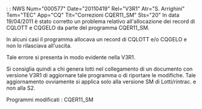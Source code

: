  :  : NWS Num="000577" Date="20110419" Rel="V3R1" Atr="S. Arrighini" Tem="TEC" App="CQ" Tit="Correzioni CQER11_SM" Sts="20"
In data 19/04/2011 è stato corretto un problema relativo all'allocazione dei record di CQLOTT e CQGELO da parte del programma CQER11_SM.

In alcuni casi il programma allocava un record di CQLOTT e/o CQGELO e non lo rilasciava all'uscita.

Tale errore si presenta in modo evidente nella V3R1.

Si consiglia quindi a chi genera lotti nel collegamento di un documento con versione V3R1 di aggiornare tale programma o di riportare le modifiche.
Tale aggiornamento ovviamente si applica solo alla versione SM di Lotti/rintrac. e non alla S2.

Programmi modificati : 
CQER11_SM
